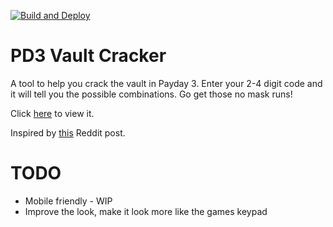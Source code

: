 [![Build and Deploy](https://github.com/SavageCore/pd3-vault-cracker/actions/workflows/release.yml/badge.svg)](https://github.com/SavageCore/pd3-vault-cracker/actions/workflows/release.yml)


# PD3 Vault Cracker

A tool to help you crack the vault in Payday 3. Enter your 2-4 digit code and it will tell you the possible combinations. Go get those no mask runs!

Click [here](https://savagecore.github.io/pd3-vault-cracker/) to view it.

Inspired by [this](https://www.reddit.com/r/paydaytheheist/comments/15jvvpq/payday_3_beta_vault_code_generator_from/) Reddit post.

# TODO

* Mobile friendly - WIP
* Improve the look, make it look more like the games keypad
